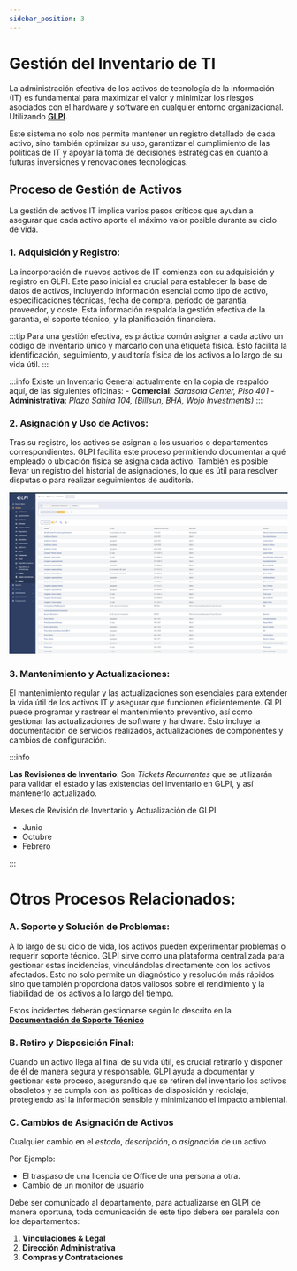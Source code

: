 ```yaml
---
sidebar_position: 3
---
```


# Gestión del Inventario de TI

La administración efectiva de los activos de tecnología de la información (IT) es fundamental para maximizar el valor y minimizar los riesgos asociados con el hardware y software en cualquier entorno organizacional. Utilizando [**GLPI**](/docs/Herramientas%20Utilizadas/glpi.md).


Este sistema no solo nos permite mantener un registro detallado de cada activo, sino también optimizar su uso, garantizar el cumplimiento de las políticas de IT y apoyar la toma de decisiones estratégicas en cuanto a futuras inversiones y renovaciones tecnológicas.


<!-- :::warning
La representación gráfica anterior ofrece una vista panorámica del proceso de gestión de activos IT, incluidos procesos críticos como la adquisición, asignación, mantenimiento, y eventual retiro de activos. Este diagrama es para fines ilustrativos y puede necesitar adaptaciones según las políticas y procesos específicos adoptados por cada organización.
::: -->

## Proceso de Gestión de Activos

La gestión de activos IT implica varios pasos críticos que ayudan a asegurar que cada activo aporte el máximo valor posible durante su ciclo de vida.

### 1. **Adquisición y Registro**:

La incorporación de nuevos activos de IT comienza con su adquisición y registro en GLPI. Este paso inicial es crucial para establecer la base de datos de activos, incluyendo información esencial como tipo de activo, especificaciones técnicas, fecha de compra, período de garantía, proveedor, y coste. Esta información respalda la gestión efectiva de la garantía, el soporte técnico, y la planificación financiera.

:::tip
Para una gestión efectiva, es práctica común asignar a cada activo un código de inventario único y marcarlo con una etiqueta física. Esto facilita la identificación, seguimiento, y auditoría física de los activos a lo largo de su vida útil.
:::

:::info
 Existe un Inventario General actualmente en la copia de respaldo aquí, de las siguientes oficinas:
    - **Comercial**: *Sarasota Center, Piso 401*
    - **Administrativa**: *Plaza Sahira 104, (Billsun, BHA, Wojo Investments)*
:::

### 2. **Asignación y Uso de Activos**:

Tras su registro, los activos se asignan a los usuarios o departamentos correspondientes. GLPI facilita este proceso permitiendo documentar a qué empleado o ubicación física se asigna cada activo. También es posible llevar un registro del historial de asignaciones, lo que es útil para resolver disputas o para realizar seguimientos de auditoría.

!["Image of Inventory"](../../static/img/Capture.png)


### 3. **Mantenimiento y Actualizaciones**:

El mantenimiento regular y las actualizaciones son esenciales para extender la vida útil de los activos IT y asegurar que funcionen eficientemente. GLPI puede programar y rastrear el mantenimiento preventivo, así como gestionar las actualizaciones de software y hardware. Esto incluye la documentación de servicios realizados, actualizaciones de componentes y cambios de configuración.

:::info

**Las Revisiones de Inventario**: Son *Tickets Recurrentes* que se utilizarán para validar el estado y las existencias del inventario en GLPI, y así mantenerlo actualizado.

Meses de Revisión de Inventario y Actualización de GLPI

- Junio
- Octubre
- Febrero

:::
 

# Otros Procesos Relacionados:

### A. **Soporte y Solución de Problemas**:

A lo largo de su ciclo de vida, los activos pueden experimentar problemas o requerir soporte técnico. GLPI sirve como una plataforma centralizada para gestionar estas incidencias, vinculándolas directamente con los activos afectados. Esto no solo permite un diagnóstico y resolución más rápidos sino que también proporciona datos valiosos sobre el rendimiento y la fiabilidad de los activos a lo largo del tiempo.

Estos incidentes deberán gestionarse según lo descrito en la [**Documentación de Soporte Técnico**](../Procesos/soporte.md)

### B. **Retiro y Disposición Final**:

Cuando un activo llega al final de su vida útil, es crucial retirarlo y disponer de él de manera segura y responsable. GLPI ayuda a documentar y gestionar este proceso, asegurando que se retiren del inventario los activos obsoletos y se cumpla con las políticas de disposición y reciclaje, protegiendo así la información sensible y minimizando el impacto ambiental.

### C. **Cambios de Asignación de Activos**

Cualquier cambio en el *estado*, *descripción*, o *asignación* de un activo 

Por Ejemplo:

- El traspaso de una licencia de Office de una persona a otra.
- Cambio de un monitor de usuario 

Debe ser comunicado al departamento, para actualizarse en GLPI de manera oportuna, toda comunicación de este tipo deberá ser paralela con los departamentos:

1. **Vinculaciones & Legal**
1. **Dirección Administrativa**
1. **Compras y Contrataciones**
